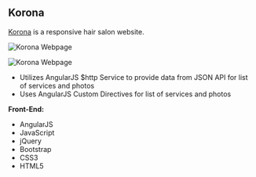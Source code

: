 
**Korona**
--------------------

[Korona](http://www.koronahairsalon.live) is a responsive hair salon website.

![Korona Webpage](https://bernadette-estacio.netlify.app/img/portfolio/koronathumbnail.jpg)

![Korona Webpage](https://bernadette-estacio.netlify.app/img/portfolio/koronathumbnail2.jpg)

 - Utilizes AngularJS $http Service to provide data from JSON API for list of services and photos
 - Uses AngularJS Custom Directives for list of services and photos


**Front-End:**

 - AngularJS
 - JavaScript
 - jQuery 
 - Bootstrap
 - CSS3
 - HTML5

